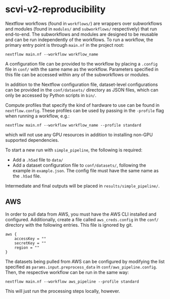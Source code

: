 # scvi-v2-reproducibility

Nextflow workflows (found in `workflows/`) are wrappers over subworkflows and modules 
(found in `modules/` and `subworkflows/` respectively) that run end-to-end. The 
subworkflows and modules are designed to be reusable and can be run independently of the 
workflows. To run a workflow, the primary entry point is through `main.nf` in the 
project root:

```
nextflow main.nf --workflow workflow_name
```

A configuration file can be provided to the workflow by placing a `.config` file in 
`conf/` with the same name as the workflow. Parameters specified in this file can be 
accessed within any of the subworkflows or modules.

In addition to the Nextflow configuration file, dataset-level configurations can be 
provided in the `conf/datasets/` directory as JSON files, which can only be accessed
by Python scripts in `bin/`.

Compute profiles that specify the kind of hardware to use can be found in
`nextflow.config`. These profiles can be used by passing in the `-profile` flag when 
running a workflow, e.g.:

```
nextflow main.nf --workflow workflow_name --profile standard
```

which will not use any GPU resources in addition to installing non-GPU supported 
dependencies.

To start a new run with `simple_pipeline`, the following is required:
- Add a `.h5ad` file to `data/`
- Add a dataset configuration file to `conf/datasets/`, following the example
in `example.json`. The config file must have the same name as the `.h5ad` file.

Intermediate and final outputs will be placed in `results/simple_pipeline/`.

## AWS
In order to pull data from AWS, you must have the AWS CLI installed and configured. 
Additionally, create a file called `aws_creds.config` in the `conf/` directory with the
following entries. This file is ignored by git.
```
aws {
    accessKey = ""
    secretKey = ""
    region = ""
}
```
The datasets being pulled from AWS can be configured by modifying the list specified 
as `params.input.preprocess_data` in `conf/aws_pipeline.config`. Then, the respective
workflow can be run in the same way:
```
nextflow main.nf --workflow aws_pipeline --profile standard
```
This will just run the processing steps locally, however.

